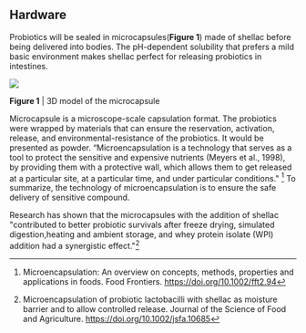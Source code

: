 ## Hardware

Probiotics will be sealed in microcapsules(**Figure 1**) made of shellac
before being delivered into bodies. The pH-dependent solubility that prefers
a mild basic environment makes shellac perfect for releasing probiotics in intestines.

<img src="https://static.igem.wiki/teams/4161/wiki/hardware.png" />

**Figure 1** | 3D model of the microcapsule

Microcapsule is a microscope-scale capsulation format.
The probiotics were wrapped by materials that can ensure the reservation,
activation, release, and environmental-resistance of the probiotics.
It would be presented as powder.
“Microencapsulation is a technology that serves as a tool to protect the
sensitive and expensive nutrients (Meyers et al., 1998), by providing them with
a protective wall,
which allows them to get released at a particular site, at a particular time,
and under particular conditions." [^Microencapsulation] 
To summarize, the technology of
microencapsulation is to ensure the safe delivery of sensitive compound.

Research has shown that the microcapsules with the addition of shellac
"contributed to better probiotic survivals after freeze drying, simulated digestion,heating and ambient storage,
and whey protein isolate (WPI) addition had a synergistic effect."[^Shellac]



[^Microencapsulation]:Microencapsulation: An overview on concepts, methods, properties and applications in foods. Food Frontiers. <https://doi.org/10.1002/fft2.94>

[^Shellac]: Microencapsulation of probiotic lactobacilli with shellac as moisture barrier and to allow controlled release. Journal of the Science of Food and Agriculture. <https://doi.org/10.1002/jsfa.10685>